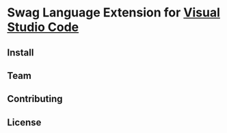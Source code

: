 # Swag Language Extension for [Visual Studio Code](http://code.visualstudio.com)

## Install

## Team

## Contributing

## License

